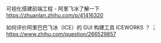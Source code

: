 可视化搭建前端工程 - 阿里飞冰了解一下
https://zhuanlan.zhihu.com/p/41416320


如何评价阿里巴巴飞冰（ICE）的 GUI 构建工具 ICEWORKS ？
；https://www.zhihu.com/question/266529857